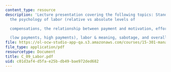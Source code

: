 ```yaml
---
content_type: resource
description: 'Lecture presentation covering the following topics: Standard perspective,
  the psychology of labor (relative vs absolute levels of

  compensations, the relationship between payment and motivation, effort, performance

  (low payments, high payments), labor & meaning, sabotage, and overall summary.'
file: https://ol-ocw-studio-app-qa.s3.amazonaws.com/courses/15-301-managerial-psychology-laboratory-fall-2004/c01d3af4d5fae25bdb49bae972ded682_C_09_Labor.pdf
file_type: application/pdf
resourcetype: Document
title: C_09_Labor.pdf
uid: c01d3af4-d5fa-e25b-db49-bae972ded682
---
```

